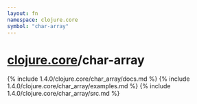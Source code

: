 ```yaml
---
layout: fn
namespace: clojure.core
symbol: "char-array"
---
```


# [clojure.core](../)/char-array

{% include 1.4.0/clojure.core/char_array/docs.md %}
{% include 1.4.0/clojure.core/char_array/examples.md %}
{% include 1.4.0/clojure.core/char_array/src.md %}

